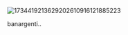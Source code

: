 ![1734419213629202610916121885223](https://github.com/user-attachments/assets/4ef8fc28-1882-4b41-8101-6b9ab5ef0766)

banargenti..
